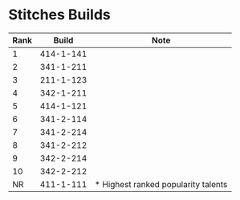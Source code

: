# Stitches Builds

Rank | Build     | Note
---- | -----     | ----
  1  | 414-1-141 | 
  2  | 341-1-211 | 
  3  | 211-1-123 | 
  4  | 342-1-211 | 
  5  | 414-1-121 | 
  6  | 341-2-114 | 
  7  | 341-2-214 | 
  8  | 341-2-212 | 
  9  | 342-2-214 | 
  10 | 342-2-212 | 
  NR | 411-1-111 | * Highest ranked popularity talents
